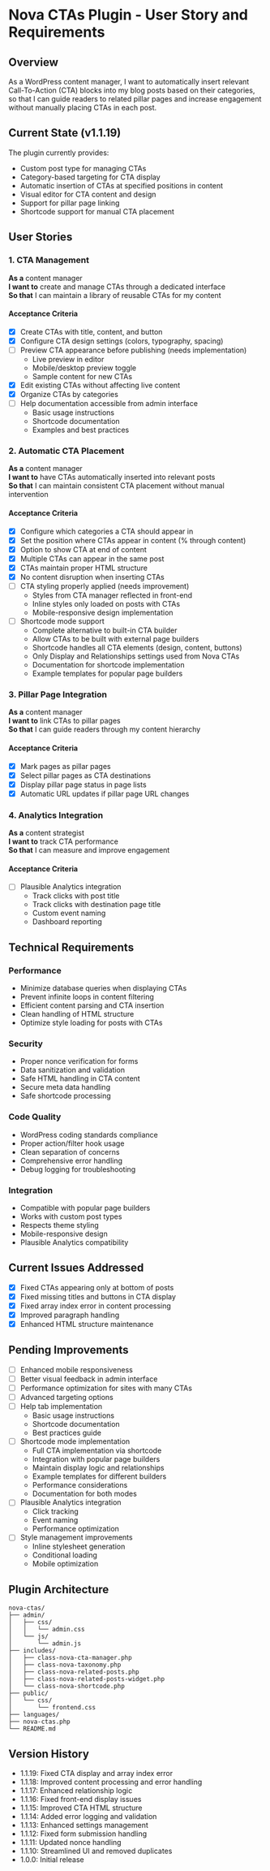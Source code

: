 # Nova CTAs Plugin - User Story and Requirements

## Overview
As a WordPress content manager, I want to automatically insert relevant Call-To-Action (CTA) blocks into my blog posts based on their categories, so that I can guide readers to related pillar pages and increase engagement without manually placing CTAs in each post.

## Current State (v1.1.19)
The plugin currently provides:
- Custom post type for managing CTAs
- Category-based targeting for CTA display
- Automatic insertion of CTAs at specified positions in content
- Visual editor for CTA content and design
- Support for pillar page linking
- Shortcode support for manual CTA placement

## User Stories

### 1. CTA Management
**As a** content manager  
**I want to** create and manage CTAs through a dedicated interface  
**So that** I can maintain a library of reusable CTAs for my content

#### Acceptance Criteria
- [x] Create CTAs with title, content, and button
- [x] Configure CTA design settings (colors, typography, spacing)
- [ ] Preview CTA appearance before publishing (needs implementation)
  - Live preview in editor
  - Mobile/desktop preview toggle
  - Sample content for new CTAs
- [x] Edit existing CTAs without affecting live content
- [x] Organize CTAs by categories
- [ ] Help documentation accessible from admin interface
  - Basic usage instructions
  - Shortcode documentation
  - Examples and best practices

### 2. Automatic CTA Placement
**As a** content manager  
**I want to** have CTAs automatically inserted into relevant posts  
**So that** I can maintain consistent CTA placement without manual intervention

#### Acceptance Criteria
- [x] Configure which categories a CTA should appear in
- [x] Set the position where CTAs appear in content (% through content)
- [x] Option to show CTA at end of content
- [x] Multiple CTAs can appear in the same post
- [x] CTAs maintain proper HTML structure
- [x] No content disruption when inserting CTAs
- [ ] CTA styling properly applied (needs improvement)
  - Styles from CTA manager reflected in front-end
  - Inline styles only loaded on posts with CTAs
  - Mobile-responsive design implementation
- [ ] Shortcode mode support
  - Complete alternative to built-in CTA builder
  - Allow CTAs to be built with external page builders
  - Shortcode handles all CTA elements (design, content, buttons)
  - Only Display and Relationships settings used from Nova CTAs
  - Documentation for shortcode implementation
  - Example templates for popular page builders

### 3. Pillar Page Integration
**As a** content manager  
**I want to** link CTAs to pillar pages  
**So that** I can guide readers through my content hierarchy

#### Acceptance Criteria
- [x] Mark pages as pillar pages
- [x] Select pillar pages as CTA destinations
- [x] Display pillar page status in page lists
- [x] Automatic URL updates if pillar page URL changes

### 4. Analytics Integration
**As a** content strategist  
**I want to** track CTA performance  
**So that** I can measure and improve engagement

#### Acceptance Criteria
- [ ] Plausible Analytics integration
  - Track clicks with post title
  - Track clicks with destination page title
  - Custom event naming
  - Dashboard reporting

## Technical Requirements

### Performance
- Minimize database queries when displaying CTAs
- Prevent infinite loops in content filtering
- Efficient content parsing and CTA insertion
- Clean handling of HTML structure
- Optimize style loading for posts with CTAs

### Security
- Proper nonce verification for forms
- Data sanitization and validation
- Safe HTML handling in CTA content
- Secure meta data handling
- Safe shortcode processing

### Code Quality
- WordPress coding standards compliance
- Proper action/filter hook usage
- Clean separation of concerns
- Comprehensive error handling
- Debug logging for troubleshooting

### Integration
- Compatible with popular page builders
- Works with custom post types
- Respects theme styling
- Mobile-responsive design
- Plausible Analytics compatibility

## Current Issues Addressed
- [x] Fixed CTAs appearing only at bottom of posts
- [x] Fixed missing titles and buttons in CTA display
- [x] Fixed array index error in content processing
- [x] Improved paragraph handling
- [x] Enhanced HTML structure maintenance

## Pending Improvements
- [ ] Enhanced mobile responsiveness
- [ ] Better visual feedback in admin interface
- [ ] Performance optimization for sites with many CTAs
- [ ] Advanced targeting options
- [ ] Help tab implementation
  - Basic usage instructions
  - Shortcode documentation
  - Best practices guide
- [ ] Shortcode mode implementation
  - Full CTA implementation via shortcode
  - Integration with popular page builders
  - Maintain display logic and relationships
  - Example templates for different builders
  - Performance considerations
  - Documentation for both modes
- [ ] Plausible Analytics integration
  - Click tracking
  - Event naming
  - Performance optimization
- [ ] Style management improvements
  - Inline stylesheet generation
  - Conditional loading
  - Mobile optimization

## Plugin Architecture
```
nova-ctas/
├── admin/
│   ├── css/
│   │   └── admin.css
│   └── js/
│       └── admin.js
├── includes/
│   ├── class-nova-cta-manager.php
│   ├── class-nova-taxonomy.php
│   ├── class-nova-related-posts.php
│   ├── class-nova-related-posts-widget.php
│   └── class-nova-shortcode.php
├── public/
│   └── css/
│       └── frontend.css
├── languages/
├── nova-ctas.php
└── README.md
```

## Version History
- 1.1.19: Fixed CTA display and array index error
- 1.1.18: Improved content processing and error handling
- 1.1.17: Enhanced relationship logic
- 1.1.16: Fixed front-end display issues
- 1.1.15: Improved CTA HTML structure
- 1.1.14: Added error logging and validation
- 1.1.13: Enhanced settings management
- 1.1.12: Fixed form submission handling
- 1.1.11: Updated nonce handling
- 1.1.10: Streamlined UI and removed duplicates
- 1.0.0: Initial release 